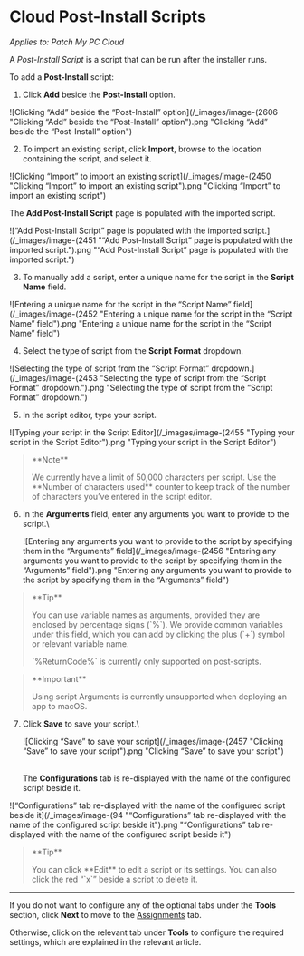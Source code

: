 # Cloud Post-Install Scripts

_Applies to: Patch My PC Cloud_

A _Post-Install Script_ is a script that can be run after the installer runs.

To add a **Post-Install** script:

1. Click **Add** beside the **Post-Install** option.

![Clicking “Add” beside the “Post-Install” option](/_images/image-(2606 "Clicking “Add” beside the “Post-Install” option").png "Clicking “Add” beside the “Post-Install” option")

2. To import an existing script, click **Import**, browse to the location containing the script, and select it.

![Clicking “Import” to import an existing script](/_images/image-(2450 "Clicking “Import” to import an existing script").png "Clicking “Import” to import an existing script")

The **Add Post-Install Script** page is populated with the imported script.

![“Add Post-Install Script” page is populated with the imported script.](/_images/image-(2451 "“Add Post-Install Script” page is populated with the imported script.").png "“Add Post-Install Script” page is populated with the imported script.")

3. To manually add a script, enter a unique name for the script in the **Script Name** field.

![Entering a unique name for the script in the “Script Name” field](/_images/image-(2452 "Entering a unique name for the script in the “Script Name” field").png "Entering a unique name for the script in the “Script Name” field")

4. Select the type of script from the **Script Format** dropdown.

![Selecting the type of script from the “Script Format” dropdown.](/_images/image-(2453 "Selecting the type of script from the “Script Format” dropdown.").png "Selecting the type of script from the “Script Format” dropdown.")

5. In the script editor, type your script.

![Typing your script in the Script Editor](/_images/image-(2455 "Typing your script in the Script Editor").png "Typing your script in the Script Editor")

<blockquote class="wp-block-quote">
<p>**Note**</p>
<p>We currently have a limit of 50,000 characters per script. Use the **Number of characters used** counter to keep track of the number of characters you’ve entered in the script editor.</p>
</blockquote>

6.  In the **Arguments** field, enter any arguments you want to provide to the script.\


    ![Entering any arguments you want to provide to the script by specifying them in the “Arguments” field](/_images/image-(2456 "Entering any arguments you want to provide to the script by specifying them in the “Arguments” field").png "Entering any arguments you want to provide to the script by specifying them in the “Arguments” field")

<blockquote class="wp-block-quote">
<p>**Tip**</p>
<p>You can use variable names as arguments, provided they are enclosed by percentage signs (`%`). We provide common variables under this field, which you can add by clicking the plus (`+`) symbol or relevant variable name.</p>
<p>&#x20;`%ReturnCode%` is currently only supported on post-scripts.</p>
</blockquote>

<blockquote class="wp-block-quote">
<p>**Important**</p>
<p>Using script Arguments is currently unsupported when deploying an app to macOS.</p>
</blockquote>

7.  Click **Save** to save your script.\


    ![Clicking “Save” to save your script](/_images/image-(2457 "Clicking “Save” to save your script").png "Clicking “Save” to save your script")

    \
    The **Configurations** tab is re-displayed with the name of the configured script beside it.

![“Configurations” tab re-displayed with the name of the configured script beside it](/_images/image-(94 "“Configurations” tab re-displayed with the name of the configured script beside it").png "“Configurations” tab re-displayed with the name of the configured script beside it")

<blockquote class="wp-block-quote">
<p>**Tip**</p>
<p>You can click **Edit** to edit a script or its settings. You can also click the red “`x`” beside a script to delete it.</p>
</blockquote>

***

If you do not want to configure any of the optional tabs under the **Tools** section, click **Next** to move to the [Assignments](../../cloud-assignments-deployment-tab.md) tab.

Otherwise, click on the relevant tab under **Tools** to configure the required settings, which are explained in the relevant article.